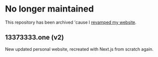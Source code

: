# No longer maintained
This repository has been archived 'cause I [revamped my website](https://github.com/ray-1337/13373333-2024).

## 13373333.one (v2)
New updated personal website, recreated with Next.js from scratch again.
